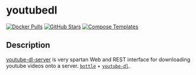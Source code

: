# youtubedl

[![Docker Pulls](https://img.shields.io/docker/pulls/nbr23/youtube-dl-server?style=flat-square&color=607D8B&label=docker%20pulls&logo=docker)](https://hub.docker.com/r/nbr23/youtube-dl-server)
[![GitHub Stars](https://img.shields.io/github/stars/nbr23/youtube-dl-server?style=flat-square&color=607D8B&label=github%20stars&logo=github)](https://github.com/nbr23/youtube-dl-server)
[![Compose Templates](https://img.shields.io/static/v1?style=flat-square&color=607D8B&label=compose&message=templates)](https://github.com/GhostWriters/DockSTARTer/tree/master/compose/.apps/youtubedl)

## Description

[youtube-dl-server](https://github.com/nbr23/youtube-dl-server) is very spartan Web and REST interface for downloading youtube videos onto a server. [`bottle`](https://github.com/bottlepy/bottle) + [`youtube-dl`](https://github.com/ytdl-org/youtube-dl).
